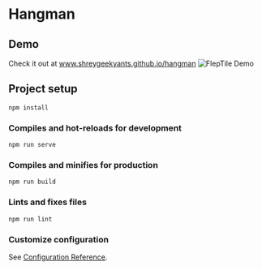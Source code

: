 # Hangman

## Demo
Check it out at www.shreygeekyants.github.io/hangman
![FlepTile Demo](src/demo/hangman-demo.gif)

## Project setup
```
npm install
```

### Compiles and hot-reloads for development
```
npm run serve
```

### Compiles and minifies for production
```
npm run build
```

### Lints and fixes files
```
npm run lint
```

### Customize configuration
See [Configuration Reference](https://cli.vuejs.org/config/).
